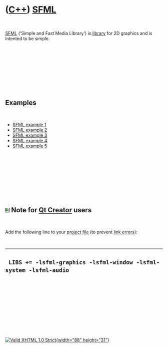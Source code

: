 



 

 

 

 

 

([C++](Cpp.htm)) [SFML](CppSfml.htm)
====================================

 

[SFML](CppSfml.htm) ('Simple and Fast Media Library') is
[library](CppLibrary.htm) for 2D graphics and is intented to be simple.

 

 

 

 

 

Examples
--------

 

-   [SFML example 1](CppSfmlExample1.htm)
-   [SFML example 2](CppSfmlExample2.htm)
-   [SFML example 3](CppSfmlExample3.htm)
-   [SFML example 4](CppSfmlExample4.htm)
-   [SFML example 5](CppSfmlExample5.htm)

 

 

 

 

 

![Qt Creator](PicQtCreator.png) Note for [Qt Creator](CppQtCreator.htm) users
-----------------------------------------------------------------------------

 

Add the following line to your [project file](CppQtProjectFile.htm) (to
prevent [link errors](CppLinkError.htm)):

 

  ---------------------------------------------------------------------
  ` LIBS += -lsfml-graphics -lsfml-window -lsfml-system -lsfml-audio`
  ---------------------------------------------------------------------

 

 

 

 

 





 

[![Valid XHTML 1.0 Strict](valid-xhtml10.png){width="88"
height="31"}](http://validator.w3.org/check?uri=referer)
